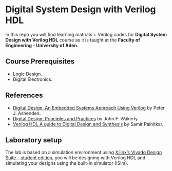 # Digital System Design with Verilog HDL

In this repo you will find learning matrials + Verilog codes for **Digital System Design with Verilog HDL** course as it is taught at the **Faculty of Engineering - University of Aden**.

## Course Prerequisites

* Logic Design.
* Digital Electronics.

## References

* [Digital Design: An Embedded Systems Approach Using Verilog](https://www.elsevier.com/books/digital-design-verilog/ashenden/978-0-12-369527-7) by Peter J. Ashenden.
* [Digital Design: Principles and Practices](https://www.pearson.com/us/higher-education/product/Wakerly-Digital-Design-Principles-and-Practices-4th-Edition/9780131863897.html) by John F. Wakerly.
* [Verilog HDL A guide to Digital Design and Synthesis](https://www.oreilly.com/library/view/verilog-hdl-a/0130449113/) by Samir Palnitkar.

## Laboratory setup

The lab is based on a simulation environment using [Xilinx’s Vivado Design Suite - student edition](https://www.xilinx.com/support/university/vivado.html), you will be designing with Verilog HDL and simulating your designs using the built-in simulator (ISim).
